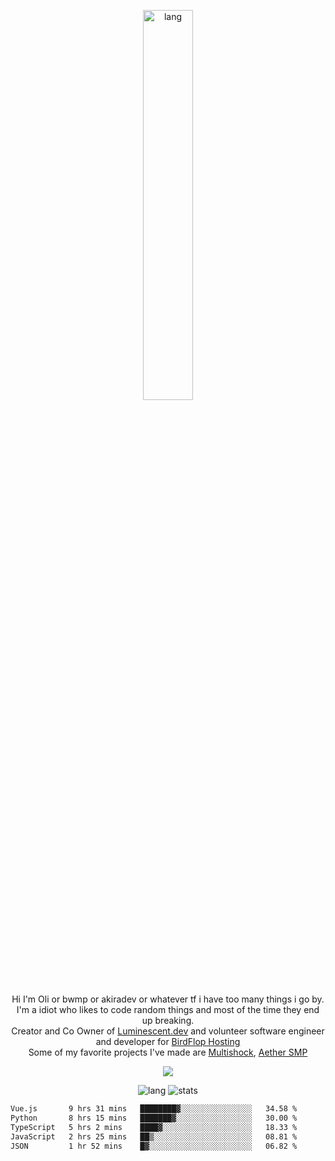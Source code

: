 <p align="center">
 <a href="https://luminescent.dev">
  <img width="40%" alt="lang" src="https://github.com/bwmp/bwmp/blob/main/l_10.png?raw=true" />
 </a>
</p>

<p align="center">
 Hi I'm Oli or bwmp or akiradev or whatever tf i have too many things i go by.<br>
 I'm a idiot who likes to code random things and most of the time they end up breaking.<br>
 Creator and Co Owner of <a href="https://luminescent.dev">Luminescent.dev</a> and volunteer software engineer and developer for <a href="https://www.birdflop.com">BirdFlop Hosting</a><br>
 Some of my favorite projects I've made are <a href="https://github.com/bwmp/MultiShock">Multishock</a>, <a href="https://www.aethersmp.com">Aether SMP</a>
</p>

<p align="center">
  <a href="https://discord.com/users/798738506859282482"><img align="center" src="https://lanyard-profile-readme.vercel.app/api/798738506859282482?bg=433e4f&borderRadius=10px&showDisplayName=true&idleMessage=Probably%20sleeping"/></a>
</p>

<p align="center">
 <img alt="lang" src="https://github-readme-stats.vercel.app/api/top-langs/?username=bwmp&layout=compact&hide_border=true&langs_count=10&theme=transparent&custom_title=Languages" />
 <img alt="stats" src="https://github-readme-stats.vercel.app/api?username=bwmp&show_icons=true&hide_border=true&count_private=true&theme=transparent&custom_title=Statistics">
</p>
<p align="center">
 <!--START_SECTION:waka-->

```txt
Vue.js       9 hrs 31 mins   ████████▓░░░░░░░░░░░░░░░░   34.58 %
Python       8 hrs 15 mins   ███████▓░░░░░░░░░░░░░░░░░   30.00 %
TypeScript   5 hrs 2 mins    ████▓░░░░░░░░░░░░░░░░░░░░   18.33 %
JavaScript   2 hrs 25 mins   ██▒░░░░░░░░░░░░░░░░░░░░░░   08.81 %
JSON         1 hr 52 mins    █▓░░░░░░░░░░░░░░░░░░░░░░░   06.82 %
```

<!--END_SECTION:waka-->
</p>
